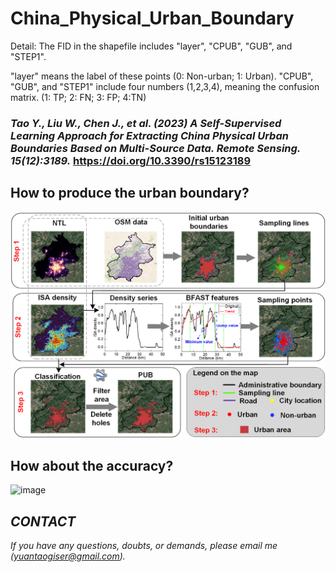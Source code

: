 # China_Physical_Urban_Boundary

Detail:
  The FID in the shapefile includes "layer", "CPUB", "GUB", and "STEP1".

  "layer" means the label of these points (0: Non-urban; 1: Urban).
  "CPUB", "GUB", and "STEP1" include four numbers (1,2,3,4), meaning the confusion matrix. 
  (1: TP; 2: FN; 3: FP; 4:TN)

### _Tao Y., Liu W., Chen J., et al. (2023) A Self-Supervised Learning Approach for Extracting China Physical Urban Boundaries Based on Multi-Source Data. Remote Sensing. 15(12):3189._ https://doi.org/10.3390/rs15123189

## **How to produce the urban boundary?**
![image](https://github.com/yuantaogiser/China_Physical_Urban_Boundary/blob/main/Flowchart.png)

## **How about the accuracy?**
![image](https://github.com/yuantaogiser/China_Physical_Urban_Boundary/blob/main/Comparison.png)

## _CONTACT_
_If you have any questions, doubts, or demands, please email me (yuantaogiser@gmail.com)._
